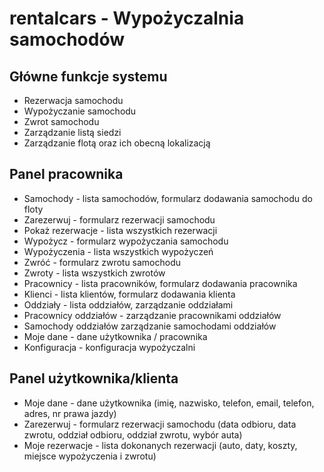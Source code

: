 # rentalcars - Wypożyczalnia samochodów

## Główne funkcje systemu
- Rezerwacja samochodu
- Wypożyczanie samochodu
- Zwrot samochodu
- Zarządzanie listą siedzi
- Zarządzanie flotą oraz ich obecną lokalizacją

## Panel pracownika
- Samochody - lista samochodów, formularz dodawania samochodu do floty
- Zarezerwuj - formularz rezerwacji samochodu
- Pokaż rezerwacje - lista wszystkich rezerwacji
- Wypożycz - formularz wypożyczania samochodu
- Wypożyczenia - lista wszystkich wypożyczeń
- Zwróć - formularz zwrotu samochodu
- Zwroty - lista wszystkich zwrotów
- Pracownicy - lista pracowników, formularz dodawania pracownika
- Klienci - lista klientów, formularz dodawania klienta
- Oddziały - lista oddziałów, zarządzanie oddziałami
- Pracownicy oddziałów - zarządzanie pracownikami oddziałów
- Samochody oddziałów zarządzanie samochodami oddziałów
- Moje dane - dane użytkownika / pracownika
- Konfiguracja - konfiguracja wypożyczalni

## Panel użytkownika/klienta
- Moje dane - dane użytkownika (imię, nazwisko, telefon, email, telefon, adres, nr prawa jazdy)
- Zarezerwuj - formularz rezerwacji samochodu (data odbioru, data zwrotu, oddział odbioru, oddział zwrotu, wybór auta)
- Moje rezerwacje - lista dokonanych rezerwacji (auto, daty, koszty, miejsce wypożyczenia i zwrotu)